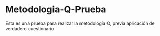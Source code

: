 # Metodologia-Q-Prueba
Esta es una prueba para realizar la metodología Q, previa aplicación de verdadero cuestionario.
